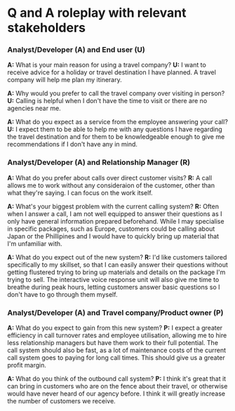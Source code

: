 # Q and A roleplay with relevant stakeholders
### Analyst/Developer (A) and End user (U)
**A:** What is your main reason for using a travel company?
**U:** I want to receive advice for a holiday or travel destination I have planned. A travel company will help me plan my itinerary.

**A:** Why would you prefer to call the travel company over visiting in person?
**U:** Calling is helpful when I don't have the time to visit or there are no agencies near me.

**A:** What do you expect as a service from the employee answering your call?
**U:** I expect them to be able to help me with any questions I have regarding the travel destination and for them to be knowledgeable enough to give me recommendations if I don't have any in mind.

### Analyst/Developer (A) and Relationship Manager (R)
**A:** What do you prefer about calls over direct customer visits?
**R:** A call allows me to work without any consideraion of the customer, other than what they're saying. I can focus on the work itself.

**A:** What's your biggest problem with the current calling system?
**R:** Often when I answer a call, I am not well equipped to answer their questions as I only have general information prepared beforehand. While I may specialise in specific packages, such as Europe, customers could be calling about Japan or the Phillipines and I would have to quickly bring up material that I'm unfamiliar with.

**A:** What do you expect out of the new system?
**R:** I'd like customers tailored specifically to my skillset, so that I can easily answer their questions without getting flustered trying to bring up materials and details on the package I'm trying to sell. The interactive voice response unit will also give me time to breathe during peak hours, letting customers answer basic questions so I don't have to go through them myself.

### Analyst/Developer (A) and Travel company/Product owner (P)
**A:** What do you expect to gain from this new system?
**P:** I expect a greater efficiency in call turnover rates and employee utilisation, allowing me to hire less relationship managers but have them work to their full potential. The call system should also be fast, as a lot of maintenance costs of the current call system goes to paying for long call times. This should give us a greater profit margin.

**A:** What do you think of the outbound call system?
**P:** I think it's great that it can bring in customers who are on the fence about their travel, or otherwise would have never heard of our agency before. I think it will greatly increase the number of customers we receive.